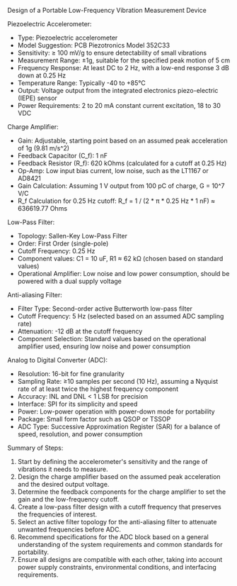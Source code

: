 Design of a Portable Low-Frequency Vibration Measurement Device

Piezoelectric Accelerometer:
- Type: Piezoelectric accelerometer
- Model Suggestion: PCB Piezotronics Model 352C33
- Sensitivity: ≥ 100 mV/g to ensure detectability of small vibrations
- Measurement Range: ±1g, suitable for the specified peak motion of 5 cm
- Frequency Response: At least DC to 2 Hz, with a low-end response 3 dB down at 0.25 Hz
- Temperature Range: Typically -40 to +85°C
- Output: Voltage output from the integrated electronics piezo-electric (IEPE) sensor
- Power Requirements: 2 to 20 mA constant current excitation, 18 to 30 VDC

Charge Amplifier:
- Gain: Adjustable, starting point based on an assumed peak acceleration of 1g (9.81 m/s^2)
- Feedback Capacitor (C_f): 1 nF
- Feedback Resistor (R_f): 620 kOhms (calculated for a cutoff at 0.25 Hz)
- Op-Amp: Low input bias current, low noise, such as the LT1167 or AD8421
- Gain Calculation: Assuming 1 V output from 100 pC of charge, G = 10^7 V/C
- R_f Calculation for 0.25 Hz cutoff: R_f = 1 / (2 * π * 0.25 Hz * 1 nF) ≈ 636619.77 Ohms

Low-Pass Filter:
- Topology: Sallen-Key Low-Pass Filter
- Order: First Order (single-pole)
- Cutoff Frequency: 0.25 Hz
- Component values: C1 = 10 uF, R1 ≈ 62 kΩ (chosen based on standard values)
- Operational Amplifier: Low noise and low power consumption, should be powered with a dual supply voltage

Anti-aliasing Filter:
- Filter Type: Second-order active Butterworth low-pass filter
- Cutoff Frequency: 5 Hz (selected based on an assumed ADC sampling rate)
- Attenuation: -12 dB at the cutoff frequency
- Component Selection: Standard values based on the operational amplifier used, ensuring low noise and power consumption

Analog to Digital Converter (ADC):
- Resolution: 16-bit for fine granularity
- Sampling Rate: ≥10 samples per second (10 Hz), assuming a Nyquist rate of at least twice the highest frequency component
- Accuracy: INL and DNL < 1 LSB for precision
- Interface: SPI for its simplicity and speed
- Power: Low-power operation with power-down mode for portability
- Package: Small form factor such as QSOP or TSSOP
- ADC Type: Successive Approximation Register (SAR) for a balance of speed, resolution, and power consumption

Summary of Steps:
1. Start by defining the accelerometer's sensitivity and the range of vibrations it needs to measure.
2. Design the charge amplifier based on the assumed peak acceleration and the desired output voltage.
3. Determine the feedback components for the charge amplifier to set the gain and the low-frequency cutoff.
4. Create a low-pass filter design with a cutoff frequency that preserves the frequencies of interest.
5. Select an active filter topology for the anti-aliasing filter to attenuate unwanted frequencies before ADC.
6. Recommend specifications for the ADC block based on a general understanding of the system requirements and common standards for portability.
7. Ensure all designs are compatible with each other, taking into account power supply constraints, environmental conditions, and interfacing requirements.